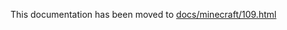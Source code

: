 This documentation has been moved to [docs/minecraft/109.html](https://sel-project.github.io/sel-utils/minecraft/109.html)
